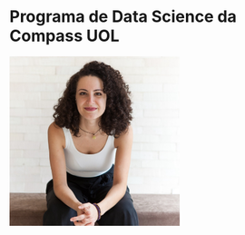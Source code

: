 # Programa de Data Science da Compass UOL

<img src="img/ba_corpo.jpg" alt="Ba's photo" width="300">

